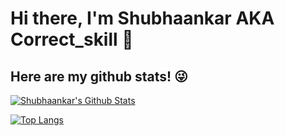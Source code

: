 # Hi there, I'm Shubhaankar AKA Correct_skill 👋


## Here are my github stats! 😜 
[![Shubhaankar's Github Stats](https://github-readme-stats.vercel.app/api?username=Shubhaankar-Sharma&show_icons=true&count_private=true)](https://github.com/anuraghazra/github-readme-stats)

[![Top Langs](https://github-readme-stats.vercel.app/api/top-langs/?username=Shubhaankar-Sharma)](https://github.com/anuraghazra/github-readme-stats)
